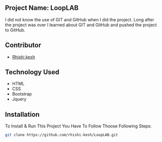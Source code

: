 <h2>Project Name: LoopLAB</h2>
<p>I did not know the use of GIT and GitHub when I did the project. Long after the project was over I learned about GIT and GitHub and pushed the project to GitHub.</p>

## Contributor

-   <a href="https://github.com/rhishi-kesh" target="_blank">Rhishi kesh</a>

## Technology Used

- HTML
- CSS
- Bootstrap
- Jquery

## Installation

To Install & Run This Project You Have To Follow Thoose Following Steps:

```sh
git clone https://github.com/rhishi-kesh/LoopLAB.git
```
